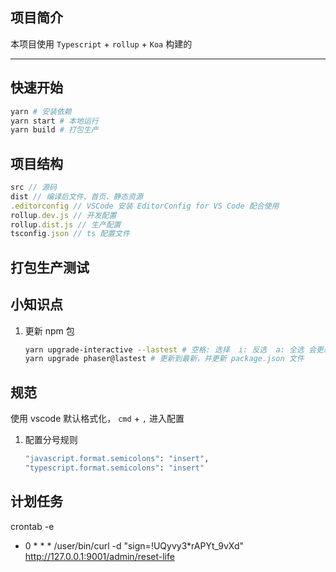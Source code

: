 ## 项目简介

本项目使用 `Typescript` + `rollup` + `Koa` 构建的

---

## 快速开始

```bash
yarn # 安装依赖
yarn start # 本地运行
yarn build # 打包生产
```

## 项目结构

```typescript
src // 源码
dist // 编译后文件、首页、静态资源
.editorconfig // VSCode 安装 EditorConfig for VS Code 配合使用
rollup.dev.js // 开发配置
rollup.dist.js // 生产配置
tsconfig.json // ts 配置文件 
```

## 打包生产测试

## 小知识点

1. 更新 npm 包

    ```bash
    yarn upgrade-interactive --lastest # 空格: 选择  i: 反选  a: 全选 会更新 yarn.lock 文件，不会更新package.json文件
    yarn upgrade phaser@lastest # 更新到最新，并更新 package.json 文件
    ```
## 规范

使用 vscode 默认格式化， `cmd` + `,` 进入配置
1. 配置分号规则

    ```bash
    "javascript.format.semicolons": "insert",
    "typescript.format.semicolons": "insert"
    ```

## 计划任务

crontab -e 
* 0 * * * /user/bin/curl -d "sign=!UQyvy3*rAPYt_9vXd" http://127.0.0.1:9001/admin/reset-life
